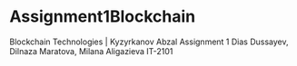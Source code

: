 # Assignment1Blockchain
Blockchain Technologies | Kyzyrkanov Abzal Assignment 1
Dias Dussayev, Dilnaza Maratova, Milana Aligazieva IT-2101
